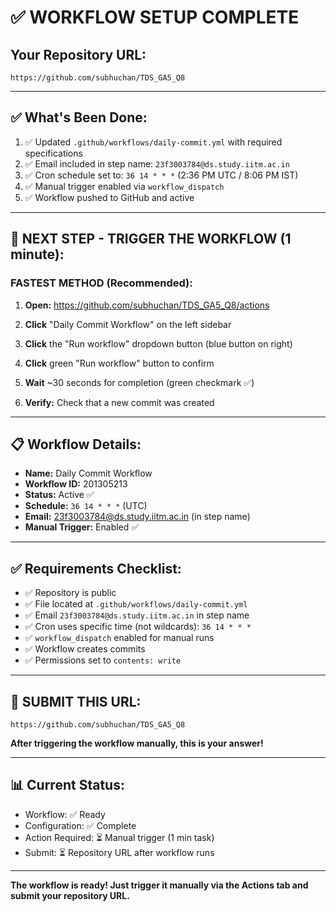 # ✅ WORKFLOW SETUP COMPLETE

## Your Repository URL:
```
https://github.com/subhuchan/TDS_GA5_Q8
```

---

## ✅ What's Been Done:

1. ✅ Updated `.github/workflows/daily-commit.yml` with required specifications
2. ✅ Email included in step name: `23f3003784@ds.study.iitm.ac.in`
3. ✅ Cron schedule set to: `36 14 * * *` (2:36 PM UTC / 8:06 PM IST)
4. ✅ Manual trigger enabled via `workflow_dispatch`
5. ✅ Workflow pushed to GitHub and active

---

## 🎯 NEXT STEP - TRIGGER THE WORKFLOW (1 minute):

### **FASTEST METHOD (Recommended):**

1. **Open:** https://github.com/subhuchan/TDS_GA5_Q8/actions

2. **Click** "Daily Commit Workflow" on the left sidebar

3. **Click** the "Run workflow" dropdown button (blue button on right)

4. **Click** green "Run workflow" button to confirm

5. **Wait** ~30 seconds for completion (green checkmark ✅)

6. **Verify:** Check that a new commit was created

---

## 📋 Workflow Details:

- **Name:** Daily Commit Workflow
- **Workflow ID:** 201305213
- **Status:** Active ✅
- **Schedule:** `36 14 * * *` (UTC)
- **Email:** 23f3003784@ds.study.iitm.ac.in (in step name)
- **Manual Trigger:** Enabled ✅

---

## ✅ Requirements Checklist:

- ✅ Repository is public
- ✅ File located at `.github/workflows/daily-commit.yml`
- ✅ Email `23f3003784@ds.study.iitm.ac.in` in step name
- ✅ Cron uses specific time (not wildcards): `36 14 * * *`
- ✅ `workflow_dispatch` enabled for manual runs
- ✅ Workflow creates commits
- ✅ Permissions set to `contents: write`

---

## 🎯 SUBMIT THIS URL:

```
https://github.com/subhuchan/TDS_GA5_Q8
```

**After triggering the workflow manually, this is your answer!**

---

## 📊 Current Status:

- Workflow: ✅ Ready
- Configuration: ✅ Complete
- Action Required: ⏳ Manual trigger (1 min task)
- Submit: ⏳ Repository URL after workflow runs

---

**The workflow is ready! Just trigger it manually via the Actions tab and submit your repository URL.**
